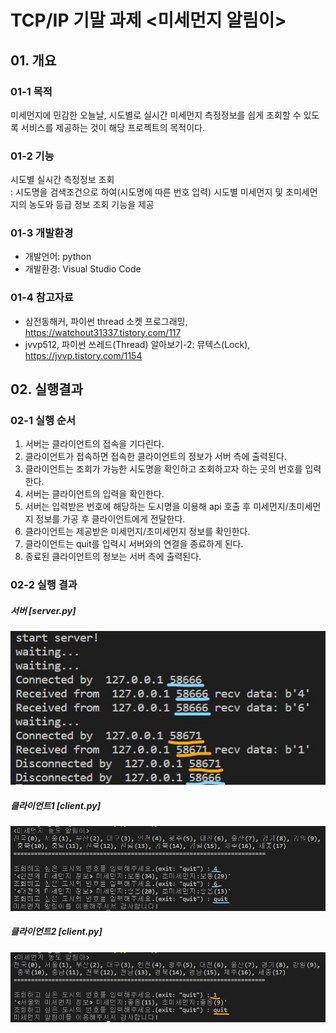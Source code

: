 # TCP/IP 기말 과제 <미세먼지 알림이>


## 01. 개요

### 01-1 목적
미세먼지에 민감한 오늘날, 시도별로 실시간 미세먼지 측정정보를 쉽게 조회할 수 있도록 서비스를 제공하는 것이 해당 프로젝트의 목적이다.  

### 01-2 기능
시도별 실시간 측정정보 조회  
: 시도명을 검색조건으로 하여(시도명에 따른 번호 입력) 시도별 미세먼지 및 초미세먼지의 농도와 등급 정보 조회 기능을 제공

### 01-3 개발환경
- 개발언어: python  
- 개발환경: Visual Studio Code

### 01-4 참고자료
- 삼전동해커, 파이썬 thread 소켓 프로그래밍, https://watchout31337.tistory.com/117  
- jvvp512, 파이썬 쓰레드(Thread) 알아보기-2: 뮤텍스(Lock), https://jvvp.tistory.com/1154      



## 02. 실행결과

### 02-1 실행 순서
1. 서버는 클라이언트의 접속을 기다린다.
2. 클라이언트가 접속하면 접속한 클라이언트의 정보가 서버 측에 출력된다.
3. 클라이언트는 조회가 가능한 시도명을 확인하고 조회하고자 하는 곳의 번호를 입력한다.
4. 서버는 클라이언트의 입력을 확인한다.
5. 서버는 입력받은 번호에 해당하는 도시명을 이용해 api 호출 후 미세먼지/초미세먼지 정보를 가공 후 클라이언트에게 전달한다.
6. 클라이언트는 제공받은 미세먼지/초미세먼지 정보를 확인한다.
7. 클라이언트는 quit를 입력시 서버와의 연결을 종료하게 된다.
8. 종료된 클라이언트의 정보는 서버 측에 출력된다.

### 02-2 실행 결과
##### 서버 [server.py]
<img width="" height="" src="./image/server_result.jpg"/>  

##### 클라이언트1 [client.py]
<img width="" height="" src="./image/client_result1.jpg"/>  

##### 클라이언트2 [client.py]
<img width="" height="" src="./image/client_result2.jpg"/>  
